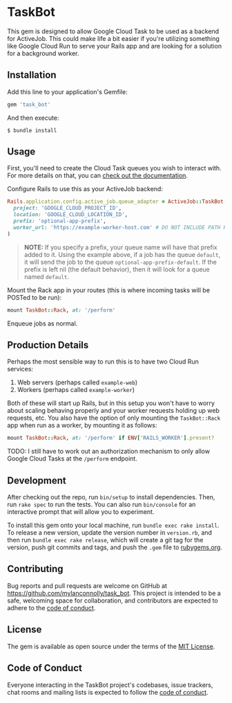 # TaskBot

This gem is designed to allow Google Cloud Task to be used as a backend for
ActiveJob. This could make life a bit easier if you're utilizing something like
Google Cloud Run to serve your Rails app and are looking for a solution for
a background worker.

## Installation

Add this line to your application's Gemfile:

```ruby
gem 'task_bot'
```

And then execute:

    $ bundle install

## Usage

First, you'll need to create the Cloud Task queues you wish to interact with.
For more details on that, you can
[check out the documentation](https://cloud.google.com/tasks/docs).

Configure Rails to use this as your ActiveJob backend:

```ruby
Rails.application.config.active_job.queue_adapter = ActiveJob::TaskBot::Adapter.new(
  project: 'GOOGLE_CLOUD_PROJECT_ID',
  location: 'GOOGLE_CLOUD_LOCATION_ID',
  prefix: 'optional-app-prefix',
  worker_url: 'https://example-worker-host.com' # DO NOT INCLUDE PATH HERE
)
```

> **NOTE:** If you specify a prefix, your queue name will have that prefix
> added to it. Using the example above, if a job has the queue `default`, it
> will send the job to the queue `optional-app-prefix-default`. If the prefix
> is left nil (the default behavior), then it will look for a queue named
> `default`.

Mount the Rack app in your routes (this is where incoming tasks will be POSTed
to be run):

```ruby
mount TaskBot::Rack, at: '/perform'
```

Enqueue jobs as normal.

## Production Details

Perhaps the most sensible way to run this is to have two Cloud Run services:

1. Web servers (perhaps called `example-web`)
2. Workers (perhaps called `example-worker`)

Both of these will start up Rails, but in this setup you won't have to worry
about scaling behaving properly and your worker requests holding up web
requests, etc. You also have the option of only mounting the `TaskBot::Rack`
app when run as a worker, by mounting it as follows:

```ruby
mount TaskBot::Rack, at: '/perform' if ENV['RAILS_WORKER'].present?
```

TODO: I still have to work out an authorization mechanism to only allow Google
Cloud Tasks at the `/perform` endpoint.

## Development

After checking out the repo, run `bin/setup` to install dependencies. Then,
run `rake spec` to run the tests. You can also run `bin/console` for an
interactive prompt that will allow you to experiment.

To install this gem onto your local machine, run `bundle exec rake install`. To
release a new version, update the version number in `version.rb`, and then run
`bundle exec rake release`, which will create a git tag for the version, push
git commits and tags, and push the `.gem` file to
[rubygems.org](https://rubygems.org).

## Contributing

Bug reports and pull requests are welcome on GitHub at
https://github.com/mylanconnolly/task_bot. This project is intended to be a
safe, welcoming space for collaboration, and contributors are expected to adhere
to the [code of conduct](https://github.com/mylanconnolly/task_bot/blob/master/CODE_OF_CONDUCT.md).


## License

The gem is available as open source under the terms of the [MIT License](https://opensource.org/licenses/MIT).

## Code of Conduct

Everyone interacting in the TaskBot project's codebases, issue trackers, chat
rooms and mailing lists is expected to follow the
[code of conduct](https://github.com/[USERNAME]/task_bot/blob/master/CODE_OF_CONDUCT.md).
